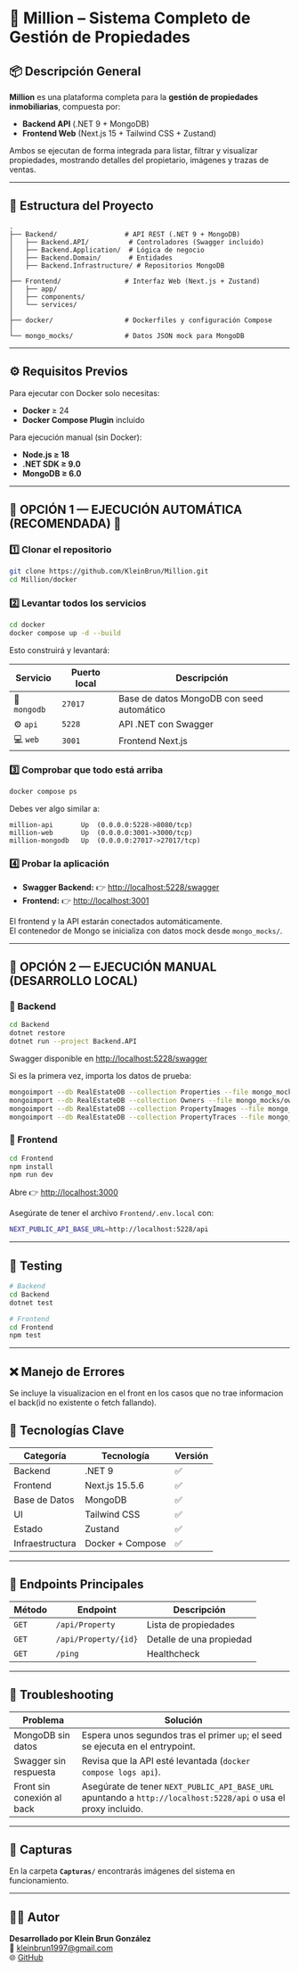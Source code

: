# 🏡 Million – Sistema Completo de Gestión de Propiedades

## 📦 Descripción General

**Million** es una plataforma completa para la **gestión de propiedades inmobiliarias**, compuesta por:

- **Backend API** (.NET 9 + MongoDB)
- **Frontend Web** (Next.js 15 + Tailwind CSS + Zustand)

Ambos se ejecutan de forma integrada para listar, filtrar y visualizar propiedades, mostrando detalles del propietario, imágenes y trazas de ventas.

---

## 🧭 Estructura del Proyecto

```
.
├── Backend/                 # API REST (.NET 9 + MongoDB)
│   ├── Backend.API/          # Controladores (Swagger incluido)
│   ├── Backend.Application/  # Lógica de negocio
│   ├── Backend.Domain/       # Entidades
│   ├── Backend.Infrastructure/ # Repositorios MongoDB
│
├── Frontend/                # Interfaz Web (Next.js + Zustand)
│   ├── app/
│   ├── components/
│   └── services/
│
├── docker/                  # Dockerfiles y configuración Compose
│
└── mongo_mocks/             # Datos JSON mock para MongoDB
```

---

## ⚙️ Requisitos Previos

Para ejecutar con Docker solo necesitas:

- **Docker** ≥ 24  
- **Docker Compose Plugin** incluido

Para ejecución manual (sin Docker):

- **Node.js ≥ 18**
- **.NET SDK ≥ 9.0**
- **MongoDB ≥ 6.0**

---

## 🚀 OPCIÓN 1 — EJECUCIÓN AUTOMÁTICA (RECOMENDADA) 🐳

### 1️⃣ Clonar el repositorio

```bash
git clone https://github.com/KleinBrun/Million.git
cd Million/docker
```

### 2️⃣ Levantar todos los servicios

```bash
cd docker
docker compose up -d --build
```

Esto construirá y levantará:

| Servicio | Puerto local | Descripción |
|-----------|--------------|--------------|
| 🧱 `mongodb` | `27017` | Base de datos MongoDB con seed automático |
| ⚙️ `api` | `5228` | API .NET con Swagger |
| 💻 `web` | `3001` | Frontend Next.js |

### 3️⃣ Comprobar que todo está arriba

```bash
docker compose ps
```

Debes ver algo similar a:

```
million-api       Up  (0.0.0.0:5228->8080/tcp)
million-web       Up  (0.0.0.0:3001->3000/tcp)
million-mongodb   Up  (0.0.0.0:27017->27017/tcp)
```

### 4️⃣ Probar la aplicación

- **Swagger Backend:** 👉 [http://localhost:5228/swagger](http://localhost:5228/swagger)
- **Frontend:** 👉 [http://localhost:3001](http://localhost:3001)

El frontend y la API estarán conectados automáticamente.  
El contenedor de Mongo se inicializa con datos mock desde `mongo_mocks/`.

---

## 🧩 OPCIÓN 2 — EJECUCIÓN MANUAL (DESARROLLO LOCAL)

### 🔹 Backend

```bash
cd Backend
dotnet restore
dotnet run --project Backend.API
```

Swagger disponible en [http://localhost:5228/swagger](http://localhost:5228/swagger)

Si es la primera vez, importa los datos de prueba:

```bash
mongoimport --db RealEstateDB --collection Properties --file mongo_mocks/properties.json --jsonArray
mongoimport --db RealEstateDB --collection Owners --file mongo_mocks/owners.json --jsonArray
mongoimport --db RealEstateDB --collection PropertyImages --file mongo_mocks/propertyimages.json --jsonArray
mongoimport --db RealEstateDB --collection PropertyTraces --file mongo_mocks/propertytraces.json --jsonArray
```

### 🔹 Frontend

```bash
cd Frontend
npm install
npm run dev
```

Abre 👉 [http://localhost:3000](http://localhost:3000)

Asegúrate de tener el archivo `Frontend/.env.local` con:

```bash
NEXT_PUBLIC_API_BASE_URL=http://localhost:5228/api
```

---

## 🧪 Testing

```bash
# Backend
cd Backend
dotnet test

# Frontend
cd Frontend
npm test
```

---


## ❌ Manejo de Errores
Se incluye la visualizacion en el front en los casos que no trae informacion el back(id no existente o fetch fallando). 

## 🧠 Tecnologías Clave

| Categoría | Tecnología | Versión |
|------------|-------------|---------|
| Backend | .NET 9 | ✅ |
| Frontend | Next.js 15.5.6 | ✅ |
| Base de Datos | MongoDB | ✅ |
| UI | Tailwind CSS | ✅ |
| Estado | Zustand | ✅ |
| Infraestructura | Docker + Compose | ✅ |

---

## 🧩 Endpoints Principales

| Método | Endpoint | Descripción |
|---------|-----------|-------------|
| `GET` | `/api/Property` | Lista de propiedades |
| `GET` | `/api/Property/{id}` | Detalle de una propiedad |
| `GET` | `/ping` | Healthcheck |

---

## 🧠 Troubleshooting

| Problema | Solución |
|-----------|-----------|
| MongoDB sin datos | Espera unos segundos tras el primer `up`; el seed se ejecuta en el entrypoint. |
| Swagger sin respuesta | Revisa que la API esté levantada (`docker compose logs api`). |
| Front sin conexión al back | Asegúrate de tener `NEXT_PUBLIC_API_BASE_URL` apuntando a `http://localhost:5228/api` o usa el proxy incluido. |

---

## 📸 Capturas

En la carpeta **`Capturas/`** encontrarás imágenes del sistema en funcionamiento.

---

## 👨‍💻 Autor

**Desarrollado por Klein Brun González**  
📧 [kleinbrun1997@gmail.com](mailto:kleinbrun1997@gmail.com)  
🌐 [GitHub](https://github.com/kleinbrun1997)
